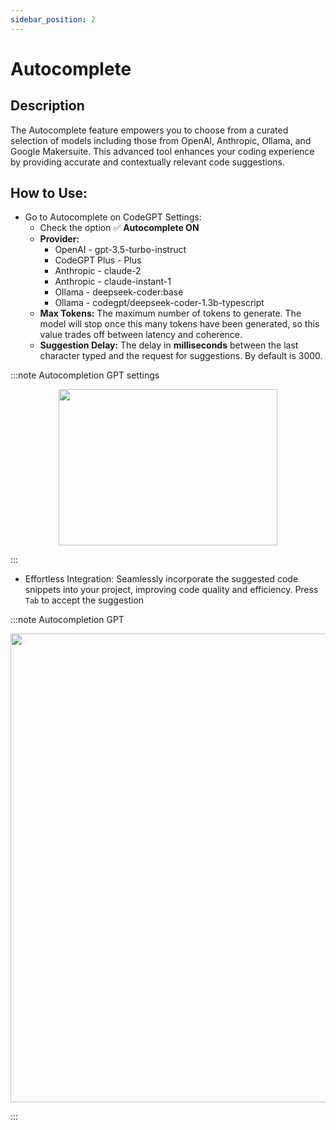 ```yaml
---
sidebar_position: 2
---
```


# Autocomplete

## Description
The Autocomplete feature empowers you to choose from a curated selection of models including those from OpenAI, Anthropic, Ollama, and Google Makersuite. This advanced tool enhances your coding experience by providing accurate and contextually relevant code suggestions.

## How to Use:
- Go to Autocomplete on CodeGPT Settings:
    - Check the option ✅ **Autocomplete ON**
    - **Provider:**
        - OpenAI - gpt-3.5-turbo-instruct
        - CodeGPT Plus - Plus
        - Anthropic - claude-2
        - Anthropic - claude-instant-1
        - Ollama - deepseek-coder:base
        - Ollama - codegpt/deepseek-coder-1.3b-typescript
    - **Max Tokens:** The maximum number of tokens to generate. The model will stop once this many tokens have been generated, so this value trades off between latency and coherence.
    -  **Suggestion Delay:** The delay in **milliseconds** between the last character typed and the request for suggestions. By default is 3000.

:::note Autocompletion GPT settings
<p align="center">
      <img width="350" height="250" src="https://github.com/davila7/code-gpt-docs/assets/37567214/b19144c0-5875-4bf7-a07a-372b8ba1ce48" />
</p>
:::

- Effortless Integration:
  Seamlessly incorporate the suggested code snippets into your project, improving code quality and efficiency. Press `Tab` to accept the suggestion

:::note Autocompletion GPT
<p align="center">
      <img width="750" height="750" src="https://github.com/davila7/code-gpt-docs/assets/37567214/96e8535b-7fb6-4ad5-8685-4005fb1267e7" /

</p>

:::
